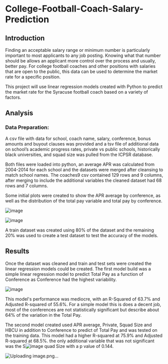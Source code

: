 # College-Football-Coach-Salary-Prediction

## Introduction

Finding an acceptable salary range or minimum number is particularly important to most applicants to any job posting. Knowing what that number should be allows an applicant more control over the process and usually, better pay. For college football coaches and other positions with salaries that are open to the public, this data can be used to determine the market rate for a specific position.

This project will use linear regression models created with Python to predict the market rate for the Syracuse football coach based on a variety of factors. 



## Analysis

### Data Preparation:

A csv file with data for school, coach name, salary, conference, bonus amounts and buyout clauses was provided and a tsv file of additional data on school’s academic progress rates, private vs public schools, historically black universities, and squad size was pulled from the ICPSR database.

Both files were loaded into python, an average APR was calculated from 2004-2014 for each school and the datasets were merged after cleansing to match school names.
The coaches9 csv contained 129 rows and 9 columns, after merging to include the additional variables the cleaned dataset had 68 rows and 7 columns.

 Some initial plots were created to show the APR average by conference, as well as the distribution of the total pay variable and total pay by conference. 
 
 ![image](https://user-images.githubusercontent.com/94664740/227395302-82e1251a-e1ac-48b6-8e34-39dee13a04f3.png)


![image](https://user-images.githubusercontent.com/94664740/227395327-d243bd46-4c0a-4f28-ac8e-06ddc38a806e.png)


A train dataset was created using 80% of the dataset and the remaining 20% was used to create a test dataset to test the accuracy of the models.


## Results

Once the dataset was cleaned and train and test sets were created the linear regression models could be created. The first model build was a simple linear regression model to predict Total Pay as a function of Conference as Conference had the highest variability.

![image](https://user-images.githubusercontent.com/94664740/227395419-6ce7f803-644e-4ea9-9e41-8ef26e9f75da.png)

This model's performance was mediocre, with an R-Squared of 63.7% and Adjusted R-squared of 55.6%. For a simple model this is does a decent job, most of the conferences are not statistically significant but describe about 64% of the variation in the Total Pay.

The second model created used APR average, Private, Squad Size and HBCU in addition to Conference to predict of Total Pay and was tested on the training data. This model had a higher R-squared at 75.9% and Adjusted R-squared at 68.5%. the only additional variable that was not significant was the S![image](https://user-images.githubusercontent.com/94664740/227395712-13e1acd7-4d60-404c-8a92-9c5712bc61b3.png)
quad Size with a p value of 0.144.


![Uploading image.png…]()





